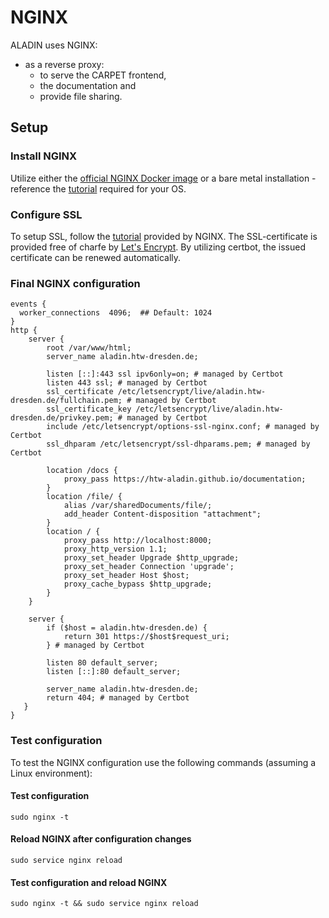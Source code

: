 # NGINX

ALADIN uses NGINX:

- as a reverse proxy:
  - to serve the CARPET frontend,
  - the documentation and
  - provide file sharing.

## Setup

### Install NGINX

Utilize either the [official NGINX Docker image](https://hub.docker.com/_/nginx) or a bare metal installation - reference the [tutorial](https://www.nginx.com/resources/wiki/start/topics/tutorials/install/) required for your OS.

### Configure SSL

To setup SSL, follow the [tutorial](https://www.nginx.com/blog/using-free-ssltls-certificates-from-lets-encrypt-with-nginx/) provided by NGINX. The SSL-certificate is provided free of charfe by [Let's Encrypt](https://letsencrypt.org/). By utilizing certbot, the issued certificate can be renewed automatically.

### Final NGINX configuration

```
events {
  worker_connections  4096;  ## Default: 1024
}
http {
    server {
        root /var/www/html;
        server_name aladin.htw-dresden.de;

        listen [::]:443 ssl ipv6only=on; # managed by Certbot
        listen 443 ssl; # managed by Certbot
        ssl_certificate /etc/letsencrypt/live/aladin.htw-dresden.de/fullchain.pem; # managed by Certbot
        ssl_certificate_key /etc/letsencrypt/live/aladin.htw-dresden.de/privkey.pem; # managed by Certbot
        include /etc/letsencrypt/options-ssl-nginx.conf; # managed by Certbot
        ssl_dhparam /etc/letsencrypt/ssl-dhparams.pem; # managed by Certbot

        location /docs {
            proxy_pass https://htw-aladin.github.io/documentation;
        }
        location /file/ {
            alias /var/sharedDocuments/file/;
            add_header Content-disposition "attachment";
        }
        location / {
            proxy_pass http://localhost:8000;
            proxy_http_version 1.1;
            proxy_set_header Upgrade $http_upgrade;
            proxy_set_header Connection 'upgrade';
            proxy_set_header Host $host;
            proxy_cache_bypass $http_upgrade;
        }
    }

    server {
        if ($host = aladin.htw-dresden.de) {
            return 301 https://$host$request_uri;
        } # managed by Certbot

        listen 80 default_server;
        listen [::]:80 default_server;

        server_name aladin.htw-dresden.de;
        return 404; # managed by Certbot
   }
}
```

### Test configuration

To test the NGINX configuration use the following commands (assuming a Linux environment):

#### Test configuration

```
sudo nginx -t
```

#### Reload NGINX after configuration changes

```
sudo service nginx reload
```

#### Test configuration and reload NGINX

```
sudo nginx -t && sudo service nginx reload
```
